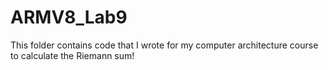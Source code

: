 # ARMV8_Lab9
This folder contains code that I wrote for my computer architecture course to calculate the Riemann sum!
